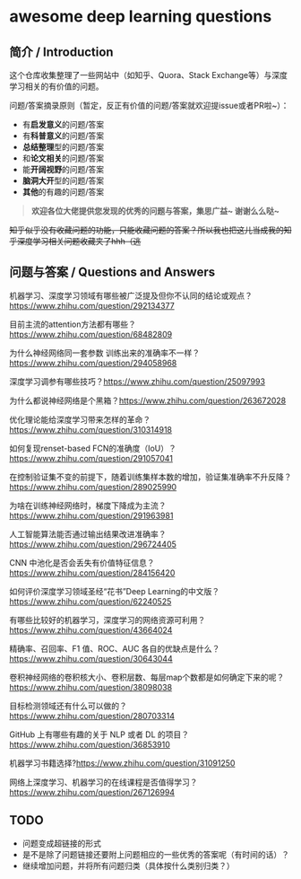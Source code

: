 # awesome deep learning questions

## 简介 / Introduction

这个仓库收集整理了一些网站中（如知乎、Quora、Stack Exchange等）与深度学习相关的有价值的问题。

问题/答案摘录原则（暂定，反正有价值的问题/答案就欢迎提issue或者PR啦~）：

* 有**启发意义**的问题/答案
* 有**科普意义**的问题/答案
* **总结整理**型的问题/答案
* 和**论文相关**的问题/答案
* 能**开阔视野**的问题/答案
* **脑洞大开**型的问题/答案
* **其他**的有趣的问题/答案

> **欢迎各位大佬提供您发现的优秀的问题与答案，集思广益~ 谢谢么么哒~**

<del>知乎似乎没有收藏问题的功能，只能收藏问题的答案？所以我也把这儿当成我的知乎深度学习相关问题收藏夹了hhh（逃</del>

## 问题与答案 / Questions and Answers


机器学习、深度学习领域有哪些被广泛提及但你不认同的结论或观点？https://www.zhihu.com/question/292134377


目前主流的attention方法都有哪些？https://www.zhihu.com/question/68482809


为什么神经网络同一套参数 训练出来的准确率不一样？https://www.zhihu.com/question/294058968


深度学习调参有哪些技巧？https://www.zhihu.com/question/25097993


为什么都说神经网络是个黑箱？https://www.zhihu.com/question/263672028


优化理论能给深度学习带来怎样的革命？https://www.zhihu.com/question/310314918


如何复现renset-based FCN的准确度（IoU）？https://www.zhihu.com/question/291057041


在控制验证集不变的前提下，随着训练集样本数的增加，验证集准确率不升反降？https://www.zhihu.com/question/289025990


为啥在训练神经网络时，梯度下降成为主流？https://www.zhihu.com/question/291963981


人工智能算法能否通过输出结果改进准确率？https://www.zhihu.com/question/296724405


CNN 中池化是否会丢失有价值特征信息？https://www.zhihu.com/question/284156420


如何评价深度学习领域圣经“花书”Deep Learning的中文版？https://www.zhihu.com/question/62240525


有哪些比较好的机器学习，深度学习的网络资源可利用？https://www.zhihu.com/question/43664024


精确率、召回率、F1 值、ROC、AUC 各自的优缺点是什么？https://www.zhihu.com/question/30643044


卷积神经网络的卷积核大小、卷积层数、每层map个数都是如何确定下来的呢？https://www.zhihu.com/question/38098038


目标检测领域还有什么可以做的？https://www.zhihu.com/question/280703314


GitHub 上有哪些有趣的关于 NLP 或者 DL 的项目？https://www.zhihu.com/question/36853910


机器学习书籍选择?https://www.zhihu.com/question/31091250


网络上深度学习、机器学习的在线课程是否值得学习？https://www.zhihu.com/question/267126994






## TODO
* 问题变成超链接的形式
* 是不是除了问题链接还要附上问题相应的一些优秀的答案呢（有时间的话）？
* 继续增加问题，并将所有问题归类（具体按什么类别归类？）

